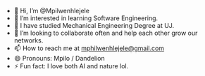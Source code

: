 - 👋 Hi, I’m @Mpilwenhlejele
- 👀 I’m interested in learning Software Engineering.
- 🌱 I have studied Mechanical Engineering Degree at UJ.
- 💞️ I’m looking to collaborate often and help each other grow our networks. 
- 📫 How to reach me at mphilwenhlejele@gmail.com
- 😄 Pronouns: Mpilo / Dandelion
- ⚡ Fun fact: I love both AI and nature lol.

<!---
Mpilwenhlejele/Mpilwenhlejele is a ✨ special ✨ repository because its `README.md` (this file) appears on your GitHub profile.
You can click the Preview link to take a look at your changes.
--->
